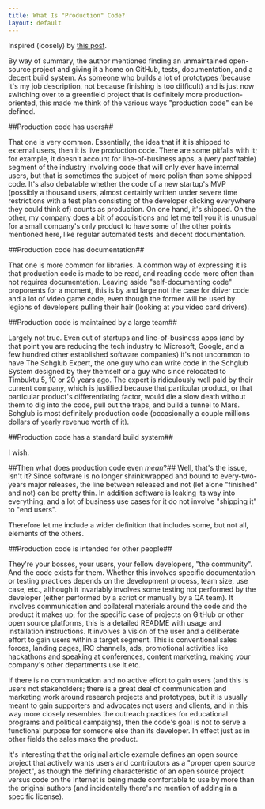 ```yaml
---
title: What Is "Production" Code?
layout: default
---
```


Inspired (loosely) by [this post](http://tomassetti.me/resurrect-a-c-codebase-and-create-a-proper-open-source-project-out-of-it/).

By way of summary, the author mentioned finding an unmaintained open-source project and giving it a home on GitHub, tests, documentation, and a decent build system.
As someone who builds a lot of prototypes (because it's my job description, not because finishing is too difficult) and is just now switching over to a greenfield project 
that is definitely more production-oriented, this made me think of the various ways "production code" can be defined.

##Production code has users##

That one is very common. Essentially, the idea that if it is shipped to external users, then it is live production code. There are some pitfalls with it; for example, 
it doesn't account for line-of-business apps, a (very profitable) segment of the industry involving code that will only ever have internal users, but that is sometimes the subject of more polish than some shipped code.
It's also debatable whether the code of a new startup's MVP (possibly a thousand users, almost certainly written under severe time restrictions with a test plan 
consisting of the developer clicking everywhere they could think of) counts as production. On one hand, it's shipped. On the other, my company does a bit of acquisitions 
and let me tell you it is unusual for a small company's only product to have some of the other points mentioned here, like regular automated tests and decent documentation.

##Production code has documentation##

That one is more common for libraries. A common way of expressing it is that production code is made to be read, and reading code more often than not requires documentation. 
Leaving aside "self-documenting code" proponents for a moment, this is by and large not the case for driver code and a lot of video game code, even though the former will be
used by legions of developers pulling their hair (looking at you video card drivers).

##Production code is maintained by a large team##

Largely not true. Even out of startups and line-of-business apps (and by that point you are reducing the tech industry to Microsoft, Google, and a few hundred other 
established software companies) it's not uncommon to have The Schglub Expert, the one guy who can write code in the Schglub System designed by they themself or a guy who since relocated 
to Timbuktu 5, 10 or 20 years ago. The expert is ridiculously well paid by their current company, which is justified because that particular product, or that particular product's differentiating 
factor, would die a slow death without them to dig into the code, pull out the traps, and build a tunnel to Mars. Schglub is most definitely production code (occasionally a couple millions dollars of yearly revenue worth of it). 

##Production code has a standard build system##

I wish.

##Then what does production code even *mean*?##
Well, that's the issue, isn't it? Since software is no longer shrinkwrapped and bound to every-two-years major releases, the line between released and not (let alone "finished" and not) 
can be pretty thin. In addition software is leaking its way into everything, and a lot of business use cases for it do not involve "shipping it" to "end users". 

Therefore let me include a wider definition that includes some, but not all, elements of the others.

##Production code is intended for other people##

They're your bosses, your users, your fellow developers, "the community". And the code exists for them. Whether this involves specific documentation or testing practices depends on the development 
process, team size, use case, etc., although it invariably involves some testing not performed by the developer (either performed by a script or manually by a QA team). 
It involves communication and collateral materials around the code and the product it makes up; for the specific case of projects on GitHub or other open source platforms, this is a detailed README
 with usage and installation instructions.
It involves a vision of the user and a deliberate effort to gain users within a target segment. This is conventional sales forces, landing pages, IRC channels, ads, promotional activities like
 hackathons and speaking at conferences, content marketing, making your company's other departments use it etc. 

If there is no communication and no active effort to gain users (and this is users not stakeholders; there is a great deal of communication and marketing work around research projects and prototypes, 
but it is usually meant to gain supporters and advocates not users and clients, and in this way more closely resembles the outreach practices for educational programs and political campaigns), 
then the code's goal is not to serve a functional purpose for someone else than its developer. In effect just as in other fields the sales make the product.

It's interesting that the original article example defines an open source project that actively wants users and contributors as a "proper open source project", as though the defining characteristic 
of an open source project versus code on the Internet is being made comfortable to use by more than the original authors (and incidentally there's no mention of adding in a specific license).  